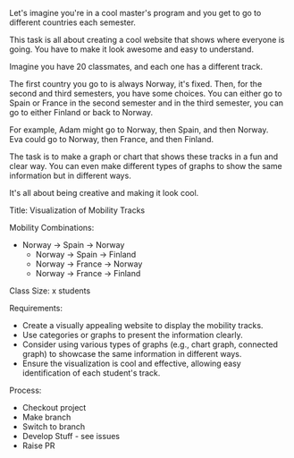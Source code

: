 Let's imagine you're in a cool master's program and you get to go to different countries each semester.

This task is all about creating a cool website that shows where everyone is going. You have to make it look awesome and easy to understand.

Imagine you have 20 classmates, and each one has a different track.

The first country you go to is always Norway, it's fixed. Then, for the second and third semesters, you have some choices. You can either go to Spain or France in the second semester and in the third semester, you can go to either Finland or back to Norway.

For example, Adam might go to Norway, then Spain, and then Norway.  
Eva could go to Norway, then France, and then Finland.

The task is to make a graph or chart that shows these tracks in a fun and clear way. You can even make different types of graphs to show the same information but in different ways.

It's all about being creative and making it look cool.

Title: Visualization of Mobility Tracks

Mobility Combinations:

-   Norway -\> Spain -\> Norway
    -   Norway -\> Spain -\> Finland
    -   Norway -\> France -\> Norway
    -   Norway -\> France -\> Finland

Class Size: x students

Requirements:

-   Create a visually appealing website to display the mobility tracks.
-   Use categories or graphs to present the information clearly.
-   Consider using various types of graphs (e.g., chart graph, connected graph) to showcase the same information in different ways.
-   Ensure the visualization is cool and effective, allowing easy identification of each student's track.

Process:

-   Checkout project
-   Make branch
-   Switch to branch
-   Develop Stuff - see issues
-   Raise PR
